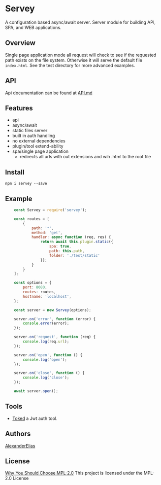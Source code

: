 
# Servey
A configuration based async/await server. Server module for building API, SPA, and WEB applications.

## Overview
Single page application mode all request will check to see if the requested path exists on the file system.
Otherwise it will serve the default file `index.html`. See the test directory for more advanced examples.

## API
Api documentation can be found at [API.md](https://github.com/vokeio/nety/blob/servey-backup/API.md)

## Features
- api
- async/await
- static files server
- built in auth handling
- no external dependencies
- plugin/tool extend-ability
- spa/single page application
	- redirects all urls with out extensions and wih .html to the root file

## Install
`npm i servey --save`

## Example
```js
	const Servey = require('servey');

	const routes = [
		{
			path: '*',
			method: 'get',
			handler: async function (req, res) {
				return await this.plugin.static({
					spa: true,
					path: this.path,
					folder: './test/static'
				});
			}
		}
	];

	const options = {
		port: 8080,
		routes: routes,
		hostname: 'localhost',
	};

	const server = new Servey(options);

	server.on('error', function (error) {
		console.error(error);
	});

	server.on('request', function (req) {
		console.log(req.url);
	});

	server.on('open', function () {
		console.log('open');
	});

	server.on('close', function () {
		console.log('close');
	});

	await server.open();
```

## Tools
- [Toked](https://www.npmjs.com/package/toked) a Jwt auth tool.

## Authors
[AlexanderElias](https://github.com/AlexanderElias)

## License
[Why You Should Choose MPL-2.0](http://veldstra.org/2016/12/09/you-should-choose-mpl2-for-your-opensource-project.html)
This project is licensed under the MPL-2.0 License
